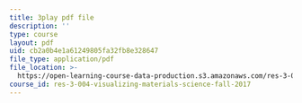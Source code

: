 ```yaml
---
title: 3play pdf file
description: ''
type: course
layout: pdf
uid: cb2a0b4e1a61249805fa32fb8e328647
file_type: application/pdf
file_location: >-
  https://open-learning-course-data-production.s3.amazonaws.com/res-3-004-visualizing-materials-science-fall-2017/cb2a0b4e1a61249805fa32fb8e328647_odOULv5UqAg.pdf
course_id: res-3-004-visualizing-materials-science-fall-2017
---
```

